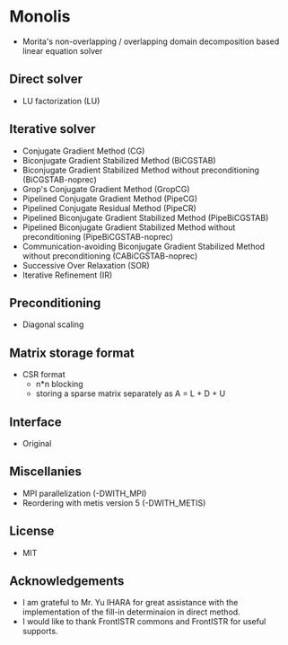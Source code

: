 # Monolis

- Morita's non-overlapping / overlapping domain decomposition based linear equation solver

## Direct solver

- LU factorization (LU)

## Iterative solver

- Conjugate Gradient Method (CG)
- Biconjugate Gradient Stabilized Method (BiCGSTAB)
- Biconjugate Gradient Stabilized Method without preconditioning (BiCGSTAB-noprec)
- Grop's Conjugate Gradient Method (GropCG)
- Pipelined Conjugate Gradient Method (PipeCG)
- Pipelined Conjugate Residual Method (PipeCR)
- Pipelined Biconjugate Gradient Stabilized Method (PipeBiCGSTAB)
- Pipelined Biconjugate Gradient Stabilized Method without preconditioning (PipeBiCGSTAB-noprec)
- Communication-avoiding Biconjugate Gradient Stabilized Method without preconditioning (CABiCGSTAB-noprec)
- Successive Over Relaxation (SOR)
- Iterative Refinement (IR)

## Preconditioning

- Diagonal scaling

## Matrix storage format

- CSR format
    - n\*n blocking
    - storing a sparse matrix separately as A = L + D + U

## Interface

- Original

## Miscellanies

- MPI parallelization (-DWITH_MPI)
- Reordering with metis version 5 (-DWITH_METIS)

## License

- MIT

## Acknowledgements

- I am grateful to Mr. Yu IHARA for great assistance with the implementation of the fill-in determinaion in direct method.
- I would like to thank FrontISTR commons and FrontISTR for useful supports.

